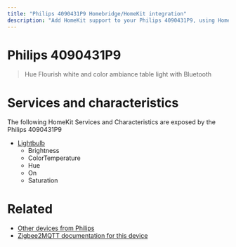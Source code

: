 ```yaml
---
title: "Philips 4090431P9 Homebridge/HomeKit integration"
description: "Add HomeKit support to your Philips 4090431P9, using Homebridge, Zigbee2MQTT and homebridge-z2m."
---
```

<!---
This file has been GENERATED using src/docgen/docgen.ts
DO NOT EDIT THIS FILE MANUALLY!
-->
# Philips 4090431P9
> Hue Flourish white and color ambiance table light with Bluetooth


# Services and characteristics
The following HomeKit Services and Characteristics are exposed by
the Philips 4090431P9

* [Lightbulb](../../light.md)
  * Brightness
  * ColorTemperature
  * Hue
  * On
  * Saturation


# Related
* [Other devices from Philips](../index.md#philips)
* [Zigbee2MQTT documentation for this device](https://www.zigbee2mqtt.io/devices/4090431P9.html)